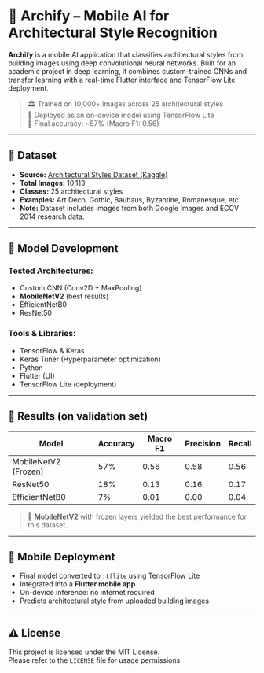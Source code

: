 # 🧠 Archify – Mobile AI for Architectural Style Recognition

**Archify** is a mobile AI application that classifies architectural styles from building images using deep convolutional neural networks. Built for an academic project in deep learning, it combines custom-trained CNNs and transfer learning with a real-time Flutter interface and TensorFlow Lite deployment.

> 🏛️ Trained on 10,000+ images across 25 architectural styles  
> 📱 Deployed as an on-device model using TensorFlow Lite  
> 🎯 Final accuracy: ~57% (Macro F1: 0.56)

---

## 📂 Dataset

- **Source:** [Architectural Styles Dataset (Kaggle)](https://www.kaggle.com/datasets/dumitrux/architectural-styles-dataset)  
- **Total Images:** 10,113  
- **Classes:** 25 architectural styles  
- **Examples:** Art Deco, Gothic, Bauhaus, Byzantine, Romanesque, etc.  
- **Note:** Dataset includes images from both Google Images and ECCV 2014 research data.

---

## 🧪 Model Development

### Tested Architectures:
- Custom CNN (Conv2D + MaxPooling)
- **MobileNetV2** (best results)
- EfficientNetB0
- ResNet50

### Tools & Libraries:
- TensorFlow & Keras
- Keras Tuner (Hyperparameter optimization)
- Python
- Flutter (UI)
- TensorFlow Lite (deployment)

---

## 🧠 Results (on validation set)

| Model                  | Accuracy | Macro F1 | Precision | Recall |
|------------------------|----------|----------|-----------|--------|
| MobileNetV2 (Frozen)   | 57%      | 0.56     | 0.58      | 0.56   |
| ResNet50               | 18%      | 0.13     | 0.16      | 0.17   |
| EfficientNetB0         | 7%       | 0.01     | 0.00      | 0.04   |

> 📌 **MobileNetV2** with frozen layers yielded the best performance for this dataset.

---

## 📱 Mobile Deployment

- Final model converted to `.tflite` using TensorFlow Lite
- Integrated into a **Flutter mobile app**
- On-device inference: no internet required
- Predicts architectural style from uploaded building images

---

## ⚠️ License

This project is licensed under the MIT License.  
Please refer to the `LICENSE` file for usage permissions.
